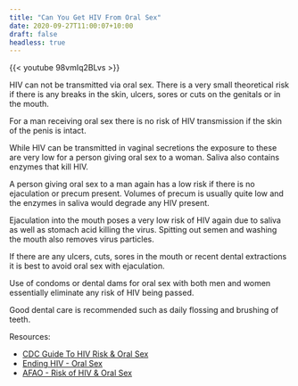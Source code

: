 ```yaml
---
title: "Can You Get HIV From Oral Sex"
date: 2020-09-27T11:00:07+10:00
draft: false
headless: true
---
```

{{< youtube 98vmIq2BLvs >}}

HIV can not be transmitted via oral sex. There is a very small theoretical risk if there is any breaks in the skin, ulcers, sores or cuts on the genitals or in the mouth.

For a man receiving oral sex there is no risk of HIV transmission if the skin of the penis is intact.

While HIV can be transmitted in vaginal secretions the exposure to these are very low for a person giving oral sex to a woman. Saliva also contains enzymes that kill HIV.

A person giving oral sex to a man again has a low risk if there is no ejaculation or precum present. Volumes of precum is usually quite low and the enzymes in saliva would degrade any HIV present.

Ejaculation into the mouth poses a very low risk of HIV again due to saliva as well as stomach acid killing the virus. Spitting out semen and washing the mouth also removes virus particles.

If there are any ulcers, cuts, sores in the mouth or recent dental extractions it is best to avoid oral sex with ejaculation.

Use of condoms or dental dams for oral sex with both men and women essentially eliminate any risk of HIV being passed.

Good dental care is recommended such as daily flossing and brushing of teeth.

Resources:
* [CDC Guide To HIV Risk & Oral Sex](https://www.cdc.gov/hiv/risk/oralsex.html)
* [Ending HIV - Oral Sex](https://endinghiv.org.au/blog/can-i-get-hiv-from-oral-sex/)
* [AFAO - Risk of HIV & Oral Sex](https://www.afao.org.au/about-hiv/hiv-prevention/oral-sex-and-hiv-transmission/)
